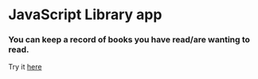 # JavaScript Library app
### You can keep a record of books you have read/are wanting to read.

Try it [here](https://guyroberts21.github.io/JS-Library/)
